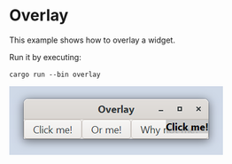 # Overlay

This example shows how to overlay a widget.

Run it by executing:

```console
cargo run --bin overlay
```

![screenshot](screenshot.png)